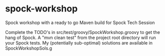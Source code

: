 # spock-workshop
Spock workshop with a ready to go Maven build for Spock Tech Session

Complete the TODO's in src/test/groovy/SpockWorkshop.groovy to get the hang of Spock.
A "mvn clean test" from the project root directory will run your Spock tests.
My (potentially sub-optimal) solutions are available in SpockWorkshopSols.g
